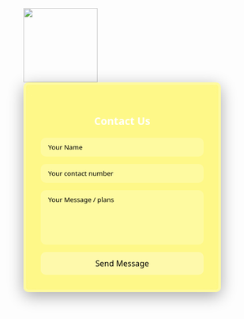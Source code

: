 <!DOCTYPE html>
<html lang="en">
<head>
  <meta charset="UTF-8">
  <meta name="viewport" content="width=device-width, initial-scale=1.0">
  <title>Contact Form</title>
  <link rel="shortcut icon" href="circle.png">
  <body>
      <style>
    * {
      box-sizing: border-box;
      margin: 0;
      padding: 0;
      font-family: 'Segoe UI', Tahoma, Geneva, Verdana, sans-serif;
    }

    body {
      height: 100vh;
      background:linear-gradient(rgba(255, 0, 0, 0.616),rgb(209, 20, 251)) ;
      display: block;
      align-items: center;
      justify-content: center;
      backdrop-filter: blur(5px);
    }

    .glass-form {
      background: rgba(255, 242, 0, 0.463);
      border-radius: 10px;
      padding: 30px;
      width: 100%;
      max-width: 400px;
      box-shadow: 0 8px 32px rgba(0, 0, 0, 0.332);
      backdrop-filter: blur(15px);
      border: 5px solid rgba(255, 255, 255, 0.2);
      color: #ffffff;
    }

    .glass-form h2 {
      margin-bottom: 20px;
      text-align: center;
    }

    .glass-form input,
    .glass-form textarea {
      width: 100%;
      margin-bottom: 15px;
      padding: 10px 15px;
      border: none;
      border-radius: 10px;
      background: rgba(255, 255, 255, 0.2);
      color: #ffffff;
      resize: none;
    }

    .glass-form input::placeholder,
    .glass-form textarea::placeholder {
      color: #000000;
    }

    .glass-form button {
      width: 100%;
      padding: 12px;
      border: none;
      border-radius: 10px;
      background: rgba(255, 255, 255, 0.3);
      color: #000000;
      font-size: 16px;
      cursor: pointer;
      transition: background 0.4s ease;
    }

    .glass-form button:hover {
      background: rgba(255, 255, 255, 0.667);
    }
  </style>
</head>
<body>
    <img src="call.png" alt="" style="width: 150px;">

  <form action="https://formsubmit.co/pandeysanskar211@gmail.com" method="POST"  class="glass-form">
    <h2>Contact Us</h2>
    <input type="text" name="name" placeholder="Your Name" required />
    <input type="contact" name="contact" placeholder="Your contact number" required />
    <textarea name="message" rows="5" placeholder="Your Message / plans" required></textarea>
    <button type="submit">Send Message</button>
  </form>

</body>
</html>

